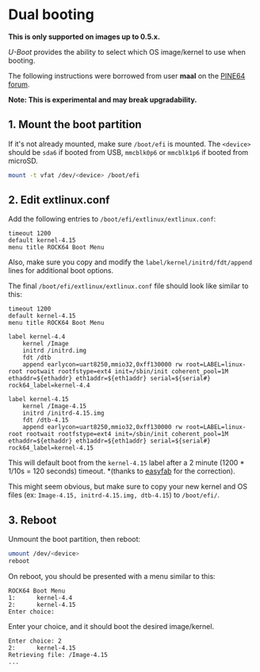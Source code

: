 # Dual booting

**This is only supported on images up to 0.5.x.**

_U-Boot_ provides the ability to select which OS image/kernel to use when booting.

The following instructions were borrowed from user **maal** on the [PINE64 forum](https://forum.pine64.org/showthread.php?tid=5363&pid=34795#pid34795).

**Note: This is experimental and may break upgradability.**

## 1. Mount the boot partition

If it's not already mounted, make sure `/boot/efi` is mounted. The `<device>` should be `sda6` if booted from USB, `mmcblk0p6` or `mmcblk1p6` if booted from microSD.

```bash
mount -t vfat /dev/<device> /boot/efi
```

## 2. Edit extlinux.conf

Add the following entries to `/boot/efi/extlinux/extlinux.conf`:

```
timeout 1200
default kernel-4.15
menu title ROCK64 Boot Menu
```

Also, make sure you copy and modify the `label/kernel/initrd/fdt/append` lines for additional boot options.

The final `/boot/efi/extlinux/extlinux.conf` file should look like similar to this:

```
timeout 1200
default kernel-4.15
menu title ROCK64 Boot Menu

label kernel-4.4
    kernel /Image
    initrd /initrd.img
    fdt /dtb
    append earlycon=uart8250,mmio32,0xff130000 rw root=LABEL=linux-root rootwait rootfstype=ext4 init=/sbin/init coherent_pool=1M ethaddr=${ethaddr} eth1addr=${eth1addr} serial=${serial#} rock64_label=kernel-4.4

label kernel-4.15
    kernel /Image-4.15
    initrd /initrd-4.15.img
    fdt /dtb-4.15
    append earlycon=uart8250,mmio32,0xff130000 rw root=LABEL=linux-root rootwait rootfstype=ext4 init=/sbin/init coherent_pool=1M ethaddr=${ethaddr} eth1addr=${eth1addr} serial=${serial#} rock64_label=kernel-4.15
```

This will default boot from the `kernel-4.15` label after a 2 minute (1200 * 1/10s = 120 seconds) timeout. *(thanks to [easyfab](https://forum.pine64.org/showthread.php?tid=5363&pid=34983#pid34983) for the correction).

This might seem obvious, but make sure to copy your new kernel and OS files (ex: `Image-4.15, initrd-4.15.img, dtb-4.15`) to `/boot/efi/`.

## 3. Reboot

Unmount the boot partition, then reboot:

```bash
umount /dev/<device>
reboot
```

On reboot, you should be presented with a menu similar to this:

```
ROCK64 Boot Menu
1:      kernel-4.4
2:      kernel-4.15
Enter choice:
```

Enter your choice, and it should boot the desired image/kernel.

```
Enter choice: 2
2:      kernel-4.15
Retrieving file: /Image-4.15
...
```
